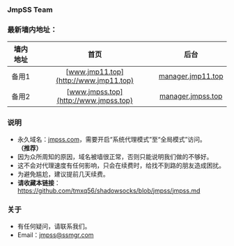 ### JmpSS Team
### 最新墙内地址：

| 墙内地址 | 首页 | 后台 |
| :--------: | :-----: | :----: |
| 备用1 | [www.jmp11.top](http://www.jmp11.top) | [manager.jmp11.top](http://manager.jmp11.top) |
| 备用2 | [www.jmpss.top](http://www.jmpss.top) | [manager.jmpss.top](http://manager.jmpss.top) |

### 说明
- 永久域名：[jmpss.com](http://jmpss.com/)，需要开启“系统代理模式”至“全局模式”访问。**（推荐）**
- 因为众所周知的原因，域名被墙很正常，否则只能说明我们做的不够好。
- 这不会对代理速度有任何影响，只会在续费时，给找不到路的朋友造成困扰。
- 为避免尴尬，建议提前几天续费。
- **请收藏本链接**：<https://github.com/tmxq56/shadowsocks/blob/jmpss/jmpss.md>
### 关于
- 有任何疑问，请联系我们。
- Email：jmpss@ssmgr.com
